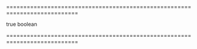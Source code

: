 <!--**
/*-------------------------------------------
    Auto-generated file. Do not modify.
-------------------------------------------

**-->
===========================================================================
<!--default-->true<!--/default-->
<!--type-->boolean<!--/type-->
===========================================================================

<!--shortDescription-->

<!--/shortDescription-->

<!--fullDescription-->

<!--/fullDescription-->